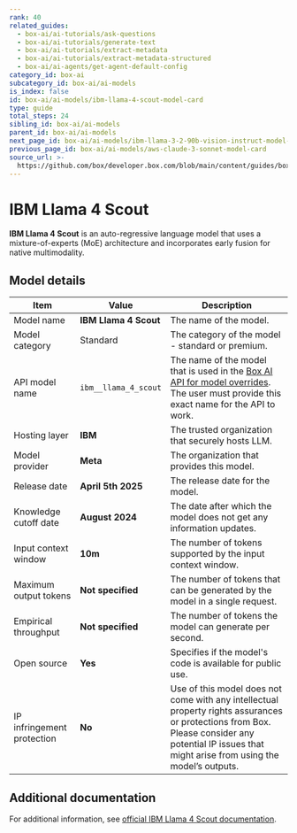```yaml
---
rank: 40
related_guides:
  - box-ai/ai-tutorials/ask-questions
  - box-ai/ai-tutorials/generate-text
  - box-ai/ai-tutorials/extract-metadata
  - box-ai/ai-tutorials/extract-metadata-structured
  - box-ai/ai-agents/get-agent-default-config
category_id: box-ai
subcategory_id: box-ai/ai-models
is_index: false
id: box-ai/ai-models/ibm-llama-4-scout-model-card
type: guide
total_steps: 24
sibling_id: box-ai/ai-models
parent_id: box-ai/ai-models
next_page_id: box-ai/ai-models/ibm-llama-3-2-90b-vision-instruct-model-card
previous_page_id: box-ai/ai-models/aws-claude-3-sonnet-model-card
source_url: >-
  https://github.com/box/developer.box.com/blob/main/content/guides/box-ai/ai-models/ibm-llama-4-scout-model-card.md
---
```

# IBM Llama 4 Scout

**IBM Llama 4 Scout** is an auto-regressive language model that uses a mixture-of-experts (MoE) architecture and incorporates early fusion for native multimodality.

## Model details

| Item | Value | Description |
|-----------|----------|----------|
|Model name|**IBM Llama 4 Scout**| The name of the model. |
| Model category | Standard | The category of the model - standard or premium. |
|API model name|`ibm__llama_4_scout`| The name of the model that is used in the [Box AI API for model overrides][overrides]. The user must provide this exact name for the API to work. |
|Hosting layer| **IBM** | The trusted organization that securely hosts LLM. |
|Model provider|**Meta**| The organization that provides this model. |
|Release date|**April 5th 2025** | The release date for the model.|
| Knowledge cutoff date| **August 2024**| The date after which the model does not get any information updates. |
| Input context window | **10m** | The number of tokens supported by the input context window.|
|Maximum output tokens |**Not specified** |The number of tokens that can be generated by the model in a single request.|
| Empirical throughput | **Not specified** | The number of tokens the model can generate per second.|
| Open source | **Yes** | Specifies if the model's code is available for public use.|
| IP infringement protection | **No** | Use of this model does not come with any intellectual property rights assurances or protections from Box. Please consider any potential IP issues that might arise from using the model’s outputs. |

## Additional documentation

For additional information, see [official IBM Llama 4 Scout documentation][IBM].

[overrides]: g://box-ai/ai-agents/ai-agent-overrides
[IBM]: https://www.ibm.com/docs/en/watsonx/w-and-w/2.1.0?topic=models-third-party-foundation